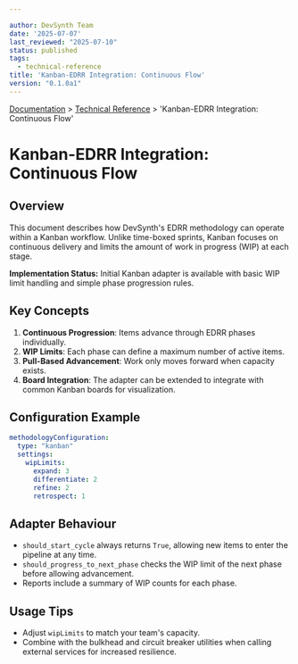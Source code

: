 ```yaml
---

author: DevSynth Team
date: '2025-07-07'
last_reviewed: "2025-07-10"
status: published
tags:
  - technical-reference
title: 'Kanban-EDRR Integration: Continuous Flow'
version: "0.1.0a1"
---
```

<div class="breadcrumbs">
<a href="../index.md">Documentation</a> &gt; <a href="index.md">Technical Reference</a> &gt; 'Kanban-EDRR Integration: Continuous Flow'
</div>

# Kanban-EDRR Integration: Continuous Flow

## Overview

This document describes how DevSynth's EDRR methodology can operate within a
Kanban workflow. Unlike time-boxed sprints, Kanban focuses on continuous delivery
and limits the amount of work in progress (WIP) at each stage.

**Implementation Status:** Initial Kanban adapter is available with basic WIP
limit handling and simple phase progression rules.

## Key Concepts

1. **Continuous Progression**: Items advance through EDRR phases individually.
2. **WIP Limits**: Each phase can define a maximum number of active items.
3. **Pull-Based Advancement**: Work only moves forward when capacity exists.
4. **Board Integration**: The adapter can be extended to integrate with common
   Kanban boards for visualization.

## Configuration Example

```yaml
methodologyConfiguration:
  type: "kanban"
  settings:
    wipLimits:
      expand: 3
      differentiate: 2
      refine: 2
      retrospect: 1
```

## Adapter Behaviour

- `should_start_cycle` always returns `True`, allowing new items to enter the
  pipeline at any time.
- `should_progress_to_next_phase` checks the WIP limit of the next phase before
  allowing advancement.
- Reports include a summary of WIP counts for each phase.

## Usage Tips

- Adjust `wipLimits` to match your team's capacity.
- Combine with the bulkhead and circuit breaker utilities when calling external
  services for increased resilience.
